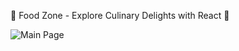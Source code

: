 🍔 Food Zone - Explore Culinary Delights with React 🍕



![Main Page](https://github.com/vishalpande/Foody-Zone/assets/76513256/df0776c9-6f75-4d05-ac46-1876831e73dc)
